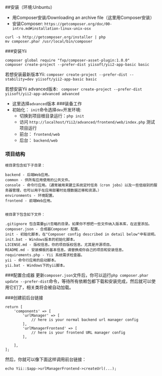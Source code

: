 ##安装（环境:Unbuntu）
+ 用Composer安装/Downloading an archive file（这里用Composer安装）
+ 安装Composer: `https://getcomposer.org/doc/00-intro.md#installation-linux-unix-osx`
```
curl -s http://getcomposer.org/installer | php
mv composer.phar /usr/local/bin/composer
```
###安装Yii
```
composer global require "fxp/composer-asset-plugin:1.0.0"
composer create-project --prefer-dist yiisoft/yii2-app-basic basic
```
若想安装最新版本Yii: `composer create-project --prefer-dist --stability=dev yiisoft/yii2-app-basic basic`

若想安装Yii advanced版本: ` composer create-project --prefer-dist yiisoft/yii2-app-advanced advanced`

+ 这里选择`advanced`版本
###装备工作
+ 初始化： `init`命令选择`dev`开发环境:
    * 切换到项目根目录运行：`php init`
    * 访问 `http://localhost/Yii2/advanced/frontend/web/index.php` 测试项目运行
    * 前台： `frontend/web`
    * 后台： `backend/web`
### 项目结构
```
根目录包含如下子目录：

backend - 后端Web应用。
common - 供所有应用使用的公共文件。
console - 命令行应用。（通常被用来建立系统定时任务（cron jobs）以及一些低级别的服务器管理，也可以用于在应用部署时处理数据迁移和资源。）
environments - 环境配置。
frontend - 前端Web应用。


根目录下包含如下文件：

.gitignore 包含需要git忽略的目录。如果你不想把一些文件纳入版本库，在这里添加。
composer.json - 合成器Composer 配置。
init - 初始化脚本，在"Composer config described in detail below"中有说明。
init.bat - Windows版本的初始化脚本。
LICENSE.md - 版权信息。你的项目版权信息。尤其是开源项目。
README.md - 安装模板的基本信息。请替换成你自己的项目和安装信息。
requirements.php - Yii 系统需求检查器。
yii - 命令行应用的启动脚本。
yii.bat - Windows下的yii脚本。
```
###配置合成器
更新`composer.json`文件后，你可以运行`php composer.phar update --prefer-dist`命令，等待所有依赖包都下载和安装完成，然后就可以使用它们了，相关类将会被自动加载。

###创建前后台链接
```
return [
    'components' => [
        'urlManager' => [
            // here is your normal backend url manager config
        ],
        'urlManagerFrontend' => [
            // here is your frontend URL manager config
        ],

    ],
];
```
然后，你就可以像下面这样调用前台链接：
```
echo Yii::$app->urlManagerFrontend->createUrl(...);
```

